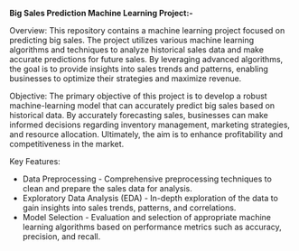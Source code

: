 **Big Sales Prediction Machine Learning Project:-**

Overview:
This repository contains a machine learning project focused on predicting big sales. The project utilizes various machine learning algorithms and techniques to analyze historical sales data and make accurate predictions for future sales. By leveraging advanced algorithms, the goal is to provide insights into sales trends and patterns, enabling businesses to optimize their strategies and maximize revenue.

Objective:
The primary objective of this project is to develop a robust machine-learning model that can accurately predict big sales based on historical data. By accurately forecasting sales, businesses can make informed decisions regarding inventory management, marketing strategies, and resource allocation. Ultimately, the aim is to enhance profitability and competitiveness in the market.

Key Features:
- Data Preprocessing - Comprehensive preprocessing techniques to clean and prepare the sales data for analysis.
- Exploratory Data Analysis (EDA) - In-depth exploration of the data to gain insights into sales trends, patterns, and correlations.
- Model Selection - Evaluation and selection of appropriate machine learning algorithms based on performance metrics such as accuracy, precision, and recall.
